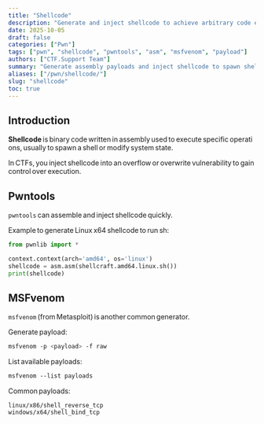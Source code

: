 ```yaml
---
title: "Shellcode"
description: "Generate and inject shellcode to achieve arbitrary code execution in pwn challenges using Pwntools or MSFvenom."
date: 2025-10-05
draft: false
categories: ["Pwn"]
tags: ["pwn", "shellcode", "pwntools", "asm", "msfvenom", "payload"]
authors: ["CTF.Support Team"]
summary: "Generate assembly payloads and inject shellcode to spawn shells or execute arbitrary commands in exploitation tasks."
aliases: ["/pwn/shellcode/"]
slug: "shellcode"
toc: true
---
```


## Introduction

**Shellcode** is binary code written in assembly used to execute specific operations, usually to spawn a shell or modify system state.

In CTFs, you inject shellcode into an overflow or overwrite vulnerability to gain control over execution.

## Pwntools

`pwntools` can assemble and inject shellcode quickly.

Example to generate Linux x64 shellcode to run sh:

``` python
from pwnlib import *

context.context(arch='amd64', os='linux')
shellcode = asm.asm(shellcraft.amd64.linux.sh())
print(shellcode)
```

## MSFvenom

`msfvenom` (from Metasploit) is another common generator.

Generate payload:

```bash
msfvenom -p <payload> -f raw
```

List available payloads:

```bash
msfvenom --list payloads
```

Common payloads:

```text
linux/x86/shell_reverse_tcp
windows/x64/shell_bind_tcp
```
